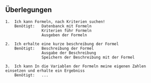## Überlegungen

    1.  Ich kann Formeln, nach Kriterien suchen!
        Benötigt:   Datenbanck mit Formeln
                    Kriterien führ Formeln
                    Ausgeben der Formeln
    
    2.  Ich erhalte eine kurze beschreibung der Formel
        Benötigt:   Beschreibung der Formel
                    Ausgabe der Beschreibung
                    Speichern der Beschreibung mit der Formel
    
    3.  Ich kann In die Variablen der Formeln meine eigenen Zahlen einsetzen und erhalte ein Ergebniss
        Benötigt:   ...